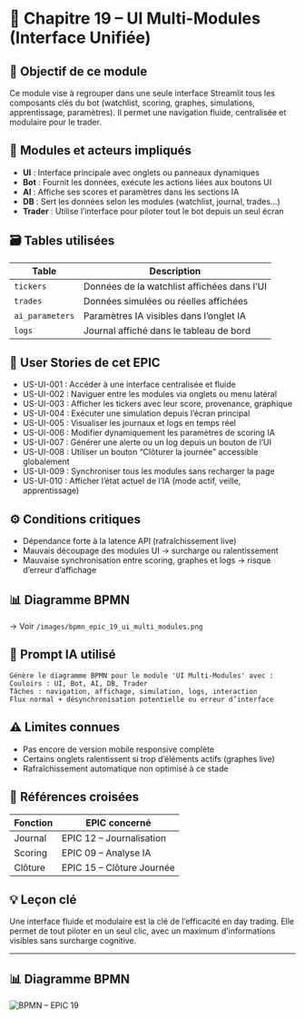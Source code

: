 # 📘 Chapitre 19 – UI Multi-Modules (Interface Unifiée)

## 🎯 Objectif de ce module

Ce module vise à regrouper dans une seule interface Streamlit tous les composants clés du bot (watchlist, scoring, graphes, simulations, apprentissage, paramètres). Il permet une navigation fluide, centralisée et modulaire pour le trader.

## 🧠 Modules et acteurs impliqués

* **UI** : Interface principale avec onglets ou panneaux dynamiques
* **Bot** : Fournit les données, exécute les actions liées aux boutons UI
* **AI** : Affiche ses scores et paramètres dans les sections IA
* **DB** : Sert les données selon les modules (watchlist, journal, trades…)
* **Trader** : Utilise l’interface pour piloter tout le bot depuis un seul écran

## 🗃️ Tables utilisées

| Table           | Description                                 |
| --------------- | ------------------------------------------- |
| `tickers`       | Données de la watchlist affichées dans l’UI |
| `trades`        | Données simulées ou réelles affichées       |
| `ai_parameters` | Paramètres IA visibles dans l’onglet IA     |
| `logs`          | Journal affiché dans le tableau de bord     |

## 📜 User Stories de cet EPIC

* US-UI-001 : Accéder à une interface centralisée et fluide
* US-UI-002 : Naviguer entre les modules via onglets ou menu latéral
* US-UI-003 : Afficher les tickers avec leur score, provenance, graphique
* US-UI-004 : Exécuter une simulation depuis l’écran principal
* US-UI-005 : Visualiser les journaux et logs en temps réel
* US-UI-006 : Modifier dynamiquement les paramètres de scoring IA
* US-UI-007 : Générer une alerte ou un log depuis un bouton de l’UI
* US-UI-008 : Utiliser un bouton “Clôturer la journée” accessible globalement
* US-UI-009 : Synchroniser tous les modules sans recharger la page
* US-UI-010 : Afficher l’état actuel de l’IA (mode actif, veille, apprentissage)

## ⚙️ Conditions critiques

* Dépendance forte à la latence API (rafraîchissement live)
* Mauvais découpage des modules UI → surcharge ou ralentissement
* Mauvaise synchronisation entre scoring, graphes et logs → risque d’erreur d’affichage

## 📊 Diagramme BPMN

→ Voir `/images/bpmn_epic_19_ui_multi_modules.png`

## 🧠 Prompt IA utilisé

```
Génère le diagramme BPMN pour le module 'UI Multi-Modules' avec :
Couloirs : UI, Bot, AI, DB, Trader
Tâches : navigation, affichage, simulation, logs, interaction
Flux normal + désynchronisation potentielle ou erreur d’interface
```

## ⚠️ Limites connues

* Pas encore de version mobile responsive complète
* Certains onglets ralentissent si trop d’éléments actifs (graphes live)
* Rafraîchissement automatique non optimisé à ce stade

## 🔁 Références croisées

| Fonction | EPIC concerné             |
| -------- | ------------------------- |
| Journal  | EPIC 12 – Journalisation  |
| Scoring  | EPIC 09 – Analyse IA      |
| Clôture  | EPIC 15 – Clôture Journée |

## 💡 Leçon clé

Une interface fluide et modulaire est la clé de l’efficacité en day trading. Elle permet de tout piloter en un seul clic, avec un maximum d’informations visibles sans surcharge cognitive.


---

## 📊 Diagramme BPMN

![BPMN – EPIC 19](../images/bpmn_epic_19_ui_multi_modules.png)
